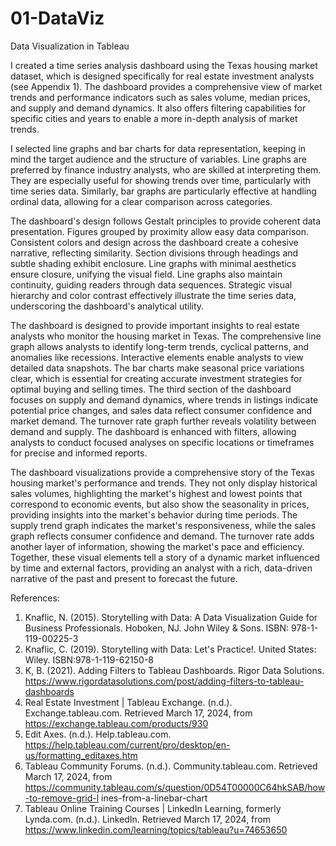 # 01-DataViz
Data Visualization in Tableau 

I created a time series analysis dashboard using the Texas housing market dataset, which
is designed specifically for real estate investment analysts (see Appendix 1). The dashboard
provides a comprehensive view of market trends and performance indicators such as sales
volume, median prices, and supply and demand dynamics. It also offers filtering capabilities for
specific cities and years to enable a more in-depth analysis of market trends.

I selected line graphs and bar charts for data representation, keeping in mind the target
audience and the structure of variables. Line graphs are preferred by finance industry analysts,
who are skilled at interpreting them. They are especially useful for showing trends over time,
particularly with time series data. Similarly, bar graphs are particularly effective at handling
ordinal data, allowing for a clear comparison across categories.

The dashboard's design follows Gestalt principles to provide coherent data presentation.
Figures grouped by proximity allow easy data comparison. Consistent colors and design across
the dashboard create a cohesive narrative, reflecting similarity. Section divisions through
headings and subtle shading exhibit enclosure. Line graphs with minimal aesthetics ensure
closure, unifying the visual field. Line graphs also maintain continuity, guiding readers through
data sequences. Strategic visual hierarchy and color contrast effectively illustrate the time series
data, underscoring the dashboard's analytical utility.

The dashboard is designed to provide important insights to real estate analysts who
monitor the housing market in Texas. The comprehensive line graph allows analysts to identify
long-term trends, cyclical patterns, and anomalies like recessions. Interactive elements enable
analysts to view detailed data snapshots. The bar charts make seasonal price variations clear,
which is essential for creating accurate investment strategies for optimal buying and selling
times. The third section of the dashboard focuses on supply and demand dynamics, where trends
in listings indicate potential price changes, and sales data reflect consumer confidence and
market demand. The turnover rate graph further reveals volatility between demand and supply.
The dashboard is enhanced with filters, allowing analysts to conduct focused analyses on specific
locations or timeframes for precise and informed reports.

The dashboard visualizations provide a comprehensive story of the Texas housing
market's performance and trends. They not only display historical sales volumes, highlighting the
market's highest and lowest points that correspond to economic events, but also show the
seasonality in prices, providing insights into the market's behavior during time periods. The
supply trend graph indicates the market's responsiveness, while the sales graph reflects consumer
confidence and demand. The turnover rate adds another layer of information, showing the
market's pace and efficiency. Together, these visual elements tell a story of a dynamic market
influenced by time and external factors, providing an analyst with a rich, data-driven narrative of
the past and present to forecast the future.

References:
1. Knaflic, N. (2015). Storytelling with Data: A Data Visualization Guide for Business
Professionals. Hoboken, NJ. John Wiley & Sons. ISBN: 978-1-119-00225-3
2. Knaflic, C. (2019). Storytelling with Data: Let's Practice!. United States: Wiley. ISBN:978-1-119-62150-8
3. K, B. (2021). Adding Filters to Tableau Dashboards. Rigor Data Solutions.
https://www.rigordatasolutions.com/post/adding-filters-to-tableau-dashboards
4. Real Estate Investment | Tableau Exchange. (n.d.). Exchange.tableau.com. Retrieved
March 17, 2024, from https://exchange.tableau.com/products/930
5. Edit Axes. (n.d.). Help.tableau.com.
https://help.tableau.com/current/pro/desktop/en-us/formatting_editaxes.htm
6. Tableau Community Forums. (n.d.). Community.tableau.com. Retrieved March 17, 2024,
from https://community.tableau.com/s/question/0D54T00000C64hkSAB/how-to-remove-grid-l
ines-from-a-linebar-chart
7. Tableau Online Training Courses | LinkedIn Learning, formerly Lynda.com. (n.d.).
LinkedIn. Retrieved March 17, 2024, from
https://www.linkedin.com/learning/topics/tableau?u=74653650

